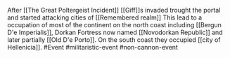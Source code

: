 After [[The Great Poltergeist Incident]]
[[Giff]]s invaded trought the portal and started attacking cities of [[Remembered realm]] This lead to a occupation of most of the continent on the north coast including [[Bergun D'e Imperialis]], Dorkan Fortress now named [[Novodorkan Republic]] and later partially [[Old D'e Porto]].
On the south coast they occupied [[city of Hellenicia]].
#Event #militaristic-event  #non-cannon-event